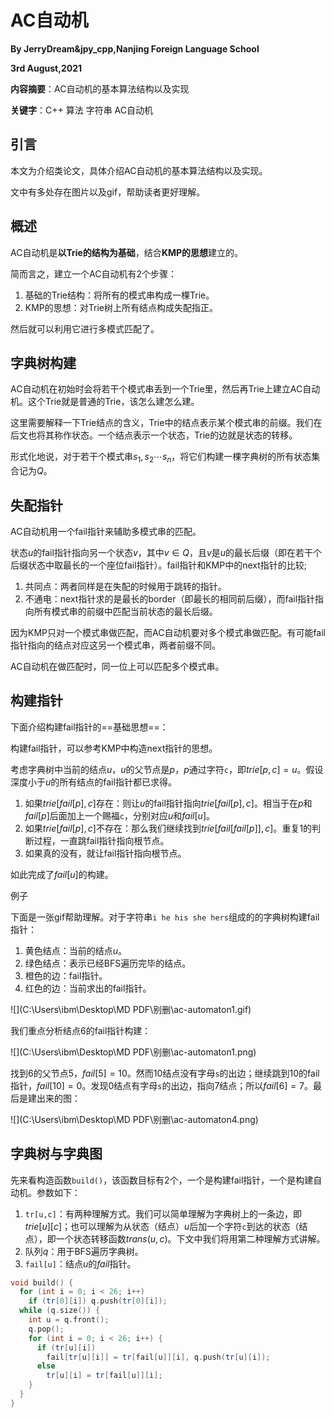 # AC自动机

**By JerryDream&jpy_cpp,Nanjing Foreign Language School**

**3rd August,2021**

**内容摘要**：AC自动机的基本算法结构以及实现

**关键字**：C++ 算法 字符串 AC自动机

## 引言

本文为介绍类论文，具体介绍AC自动机的基本算法结构以及实现。

文中有多处存在图片以及gif，帮助读者更好理解。

## 概述

AC自动机是**以Trie的结构为基础**，结合**KMP的思想**建立的。

简而言之，建立一个AC自动机有2个步骤：

1. 基础的Trie结构：将所有的模式串构成一棵Trie。
2. KMP的思想：对Trie树上所有结点构成失配指正。

然后就可以利用它进行多模式匹配了。

## 字典树构建

AC自动机在初始时会将若干个模式串丢到一个Trie里，然后再Trie上建立AC自动机。这个Trie就是普通的Trie，该怎么建怎么建。

这里需要解释一下Trie结点的含义，Trie中的结点表示某个模式串的前缀。我们在后文也将其称作状态。一个结点表示一个状态，Trie的边就是状态的转移。

形式化地说，对于若干个模式串$s_1,s_2\cdots s_n$，将它们构建一棵字典树的所有状态集合记为$Q$。

## 失配指针

AC自动机用一个fail指针来辅助多模式串的匹配。

状态$u$的fail指针指向另一个状态$v$，其中$v\in Q$，且$v$是$u$的最长后缀（即在若干个后缀状态中取最长的一个座位fail指针）。fail指针和KMP中的next指针的比较;

1. 共同点：两者同样是在失配的时候用于跳转的指针。
2. 不通电：next指针求的是最长的border（即最长的相同前后缀），而fail指针指向所有模式串的前缀中匹配当前状态的最长后缀。

因为KMP只对一个模式串做匹配，而AC自动机要对多个模式串做匹配。有可能fail指针指向的结点对应这另一个模式串，两者前缀不同。

AC自动机在做匹配时，同一位上可以匹配多个模式串。

## 构建指针

下面介绍构建fail指针的==基础思想==：

构建fail指针，可以参考KMP中构造next指针的思想。

考虑字典树中当前的结点$u$，$u$的父节点是$p$，$p$通过字符`c`，即$trie[p,c]=u$。假设深度小于$u$的所有结点的fail指针都已求得。

1. 如果$trie[fail[p],c]$存在：则让$u$的fail指针指向$trie[fail[p],c]$。相当于在$p$和$fail[p]$后面加上一个赐福`c`，分别对应$u$和$fail[u]$。
2. 如果$trie[fail[p],c]$不存在：那么我们继续找到$trie[fail[fail[p]],c]$。重复1的判断过程，一直跳fail指针指向根节点。
3. 如果真的没有，就让fail指针指向根节点。

如此完成了$fail[u]$的构建。

例子

下面是一张gif帮助理解。对于字符串`i he his she hers`组成的的字典树构建fail指针：

1. 黄色结点：当前的结点$u$。
2. 绿色结点：表示已经BFS遍历完毕的结点。
3. 橙色的边：fail指针。
4. 红色的边：当前求出的fail指针。

![](C:\Users\ibm\Desktop\MD PDF\别删\ac-automaton1.gif)

我们重点分析结点6的fail指针构建：

![](C:\Users\ibm\Desktop\MD PDF\别删\ac-automaton1.png)

找到6的父节点5，$fail[5]=10$。然而10结点没有字母`s`的出边；继续跳到10的fail指针，$fail[10]=0$。发现0结点有字母`s`的出边，指向7结点；所以$fail[6]=7$。最后是建出来的图：

![](C:\Users\ibm\Desktop\MD PDF\别删\ac-automaton4.png)

## 字典树与字典图

先来看构造函数`build()`，该函数目标有2个，一个是构建fail指针，一个是构建自动机。参数如下：

1. `tr[u,c]`：有两种理解方式。我们可以简单理解为字典树上的一条边，即$trie[u][c]$；也可以理解为从状态（结点）$u$后加一个字符`c`到达的状态（结点），即一个状态转移函数$trans(u,c)$。下文中我们将用第二种理解方式讲解。
2. 队列$q$：用于BFS遍历字典树。
3. `fail[u]`：结点$u$的$fail$指针。

```c++
void build() {
  for (int i = 0; i < 26; i++)
    if (tr[0][i]) q.push(tr[0][i]);
  while (q.size()) {
    int u = q.front();
    q.pop();
    for (int i = 0; i < 26; i++) {
      if (tr[u][i])
        fail[tr[u][i]] = tr[fail[u]][i], q.push(tr[u][i]);
      else
        tr[u][i] = tr[fail[u]][i];
    }
  }
}
```
